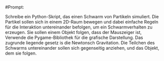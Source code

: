#Prompt:

Schreibe ein Python-Skript, das einen Schwarm von Partikeln simuliert. Die Partikel sollen sich in einem 2D-Raum bewegen und dabei einfache Regeln für die Interaktion untereinander befolgen, um ein Schwarmverhalten zu erzeugen. Sie sollen einem Objekt folgen, dass der Mauszeiger ist, Verwende die Pygame-Bibliothek für die grafische Darstellung. Das zugrunde liegende gesetz is die Newtonsch Gravitation. Die Teilchen des Schwarms untereinander sollen sich gegenseitig anziehen, und das Objekt, dem sie folgen.
